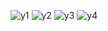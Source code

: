 
![y1](https://github.com/janithht/My_Portfolio_Website/assets/92964360/b2ecdd84-d864-45a3-8b41-5c1ca138d8ff)
![y2](https://github.com/janithht/My_Portfolio_Website/assets/92964360/3a9db287-de42-4586-8ad6-ca589697edfc)
![y3](https://github.com/janithht/My_Portfolio_Website/assets/92964360/af49a374-9160-4375-9ffd-66c5c727eedb)
![y4](https://github.com/janithht/My_Portfolio_Website/assets/92964360/645e3661-023e-4625-b527-6f0bccde3836)
